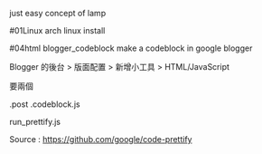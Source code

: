 just easy concept of lamp

#01Linux
arch linux install


#04html
blogger_codeblock
make a codeblock in google blogger

Blogger 的後台 > 版面配置 > 新增小工具 > HTML/JavaScript

要兩個

.post .codeblock.js

run_prettify.js

Source : https://github.com/google/code-prettify

